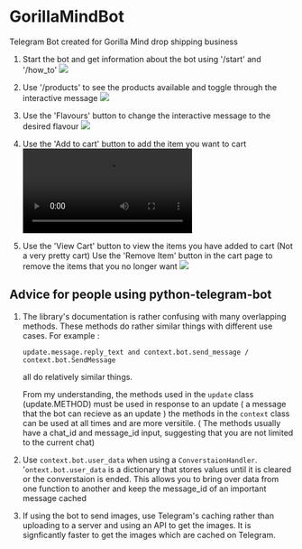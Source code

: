 # GorillaMindBot
Telegram Bot created for Gorilla Mind drop shipping business

1. Start the bot and get information about the bot using '/start' and '/how_to'
![](https://github.com/jamestorivor/GorillaMindBot/assets/101387980/7574b01b-5265-4ba1-9181-9c5a0c95ef1b)

2. Use '/products' to see the products available and toggle through the interactive message
![](https://github.com/jamestorivor/GorillaMindBot/assets/101387980/3875473c-9191-4f7d-b3f2-efb8af963714)

3. Use the 'Flavours' button to change the interactive message to the desired flavour
![](https://github.com/jamestorivor/GorillaMindBot/assets/101387980/4d682622-f823-4471-86b7-646bbde234e5)

4. Use the 'Add to cart' button to add the item you want to cart
![](https://github.com/jamestorivor/GorillaMindBot/blob/main/GorillaMindBotGithub/Add_to_cart.mp4)

5. Use the 'View Cart' button to view the items you have added to cart (Not a very pretty cart)
   Use the 'Remove Item' button in the cart page to remove the items that you no longer want
![](https://github.com/jamestorivor/GorillaMindBot/assets/101387980/e31826c0-d782-43da-9860-9eea93aee908)



## Advice for people using python-telegram-bot
1. The library's documentation is rather confusing with many overlapping methods. These methods do rather similar things with different use cases.
   For example :
   ```
   update.message.reply_text and context.bot.send_message / context.bot.SendMessage
   ```
   all do relatively similar things.

   From my understanding,
   the methods used in the `update` class (update.METHOD) must be used in response to an update ( a message that the bot can recieve as an update )
   the methods in the `context` class can be used at all times and are more versitile. ( The methods usually have a chat_id and message_id input, suggesting that you are not limited to the current chat)

2. Use `context.bot.user_data` when using a `ConverstaionHandler`. '`ontext.bot.user_data` is a dictionary that stores values until it is cleared or the converstaion is ended.
  This allows you to bring over data from one function to another and keep the message_id of an important message cached

3. If using the bot to send images, use Telegram's caching rather than uploading to a server and using an API to get the images. It is signficantly faster to get the images which are cached on Telegram.





